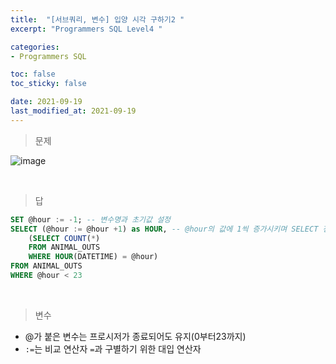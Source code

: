 ```yaml
---
title:  "[서브쿼리, 변수] 입양 시각 구하기2 "
excerpt: "Programmers SQL Level4 "

categories:
- Programmers SQL

toc: false
toc_sticky: false

date: 2021-09-19
last_modified_at: 2021-09-19
---
```


> 문제

![image](https://user-images.githubusercontent.com/76996686/133914075-f9e5d88e-d368-4ca8-aed0-4891e65ce5ff.png)



<br>

> 답

```sql
SET @hour := -1; -- 변수명과 초기값 설정
SELECT (@hour := @hour +1) as HOUR, -- @hour의 값에 1씩 증가시키며 SELECT 전체 실행
    (SELECT COUNT(*)
    FROM ANIMAL_OUTS
    WHERE HOUR(DATETIME) = @hour)
FROM ANIMAL_OUTS
WHERE @hour < 23
```

<br>

> 변수

- @가 붙은 변수는 프로시저가 종료되어도 유지(0부터23까지)
- `:=`는 비교 연산자 `=`과 구별하기 위한 대입 연산자

